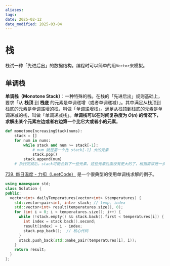 ```yaml
---
aliases: 
tags: 
date: 2025-02-12
date_modified: 2025-03-04
---
```


# 栈

栈试一种「先进后出」的数据结构。编程时可以简单的用`Vector`来模拟。

## 单调栈

**单调栈（Monotone Stack）**：一种特殊的栈。在栈的「先进后出」规则基础上，要求「从 **栈顶** 到 **栈底** 的元素是单调递增（或者单调递减）」。其中满足从栈顶到栈底的元素是单调递增的栈，叫做「单调递增栈」。满足从栈顶到栈底的元素是单调递减的栈，叫做「单调递减栈」。**单调栈可以在时间复杂度为 $O(n)$ 的情况下，求解出某个元素左边或者右边第一个比它大或者小的元素**。

```python
def monotoneIncreasingStack(nums):
    stack = []
    for num in nums:
        while stack and num >= stack[-1]:
            # num 就是第一个比 stack[-1] 大的元素
            stack.pop()
        stack.append(num)
    # 执行完成后，stack可能会剩下一些元素，这些元素后面没有更大的了，根据需求进一步处理
```

[739. 每日温度 - 力扣（LeetCode）](https://leetcode.cn/problems/daily-temperatures/description/?envType=study-plan-v2&envId=top-100-liked) 是一个很典型的使用单调栈求解的例子。

```cpp
using namespace std;
class Solution {
public:
  vector<int> dailyTemperatures(vector<int> &temperatures) {
    std::vector<pair<int, int>> stack; // temp, index
    std::vector<int> result(temperatures.size(), 0);
    for (int i = 0; i < temperatures.size(); i++) {
      while (!stack.empty() && stack.back().first < temperatures[i]) {
        int index = stack.back().second;
        result[index] = i - index;
        stack.pop_back();  // 核心代码
      }
      stack.push_back(std::make_pair(temperatures[i], i));
    }
    return result;
  }
};
```
